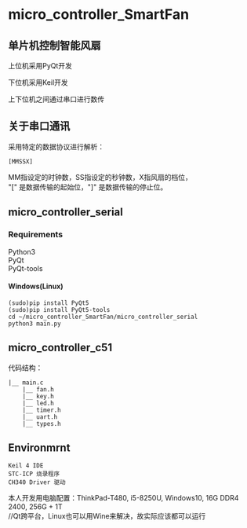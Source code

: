 # micro_controller_SmartFan
## 单片机控制智能风扇  
上位机采用PyQt开发  
  
下位机采用Keil开发
  
上下位机之间通过串口进行数传 
## 关于串口通讯
采用特定的数据协议进行解析：  
```
[MMSSX]
```
MM指设定的时钟数，SS指设定的秒钟数，X指风扇的档位，  
"[" 是数据传输的起始位，"]" 是数据传输的停止位。  
  
## micro_controller_serial
### Requirements
Python3    
PyQt    
PyQt-tools  
    
#### Windows(Linux)    
```
(sudo)pip install PyQt5
(sudo)pip install PyQt5-tools
cd ~/micro_controller_SmartFan/micro_controller_serial
python3 main.py
```
## micro_controller_c51
代码结构：  
```
|__ main.c
    |__ fan.h
    |__ key.h
    |__ led.h
    |__ timer.h
    |__ uart.h
    |__ types.h
```
## Environmrnt
```
Keil 4 IDE
STC-ICP 烧录程序
CH340 Driver 驱动
```
本人开发用电脑配置：ThinkPad-T480, i5-8250U, Windows10, 16G DDR4 2400, 256G + 1T  
//Qt跨平台，Linux也可以用Wine来解决，故实际应该都可以运行
